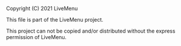 Copyright (C) 2021 LiveMenu

This file is part of the LiveMenu project.

This project can not be copied and/or distributed without the express
permission of LiveMenu.
